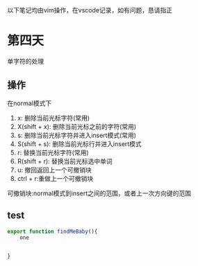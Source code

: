 
以下笔记均由vim操作，在vscode记录，如有问题，恳请指正

# 第四天

单字符的处理

## 操作

在normal模式下

1. x: 删除当前光标字符(常用)
2. X(shift + x): 删除当前光标之前的字符(常用)
3. s: 删除当前光标字符并进入insert模式(常用)
4. S(shift + s): 删除当前光标行并进入insert模式
5. r: 替换当前光标字符(常用)
6. R(shift + r): 替换当前光标选中单词
7. u: 撤回返回上一个可撤销块
8. ctrl + r:重做上一个可撤销块

可撤销块:normal模式到insert之间的范围，或者上一次方向键的范围

## test

```javascript
export function findMeBaby(){
    one


}

```
